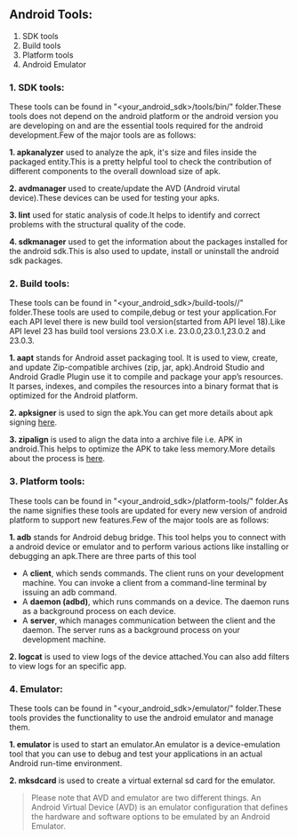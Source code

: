 ## Android Tools:

1. SDK tools
2. Build tools
3. Platform tools
4. Android Emulator


### 1. SDK tools: 
These tools can be found in "<your_android_sdk>/tools/bin/" folder.These tools does not depend on the android platform or the android version you are developing on and are the essential tools required for the android development.Few of the major tools are as follows:

**1. apkanalyzer** used to analyze the apk, it's size and files inside the packaged entity.This is a pretty helpful tool to check the contribution of different components to the overall download size of apk.

**2. avdmanager** used to create/update the AVD (Android virutal device).These devices can be used for testing your apks.

**3. lint** used for static analysis of code.It helps to identify and correct problems with the structural quality of the code.

**4. sdkmanager** used to get the information about the packages installed for the android sdk.This is also used to update, install or uninstall the android sdk packages.


### 2. Build tools: 
These tools can be found in "<your_android_sdk>/build-tools/<version>/" folder.These tools are used to compile,debug or test your application.For each API level there is new build tool version(started from API level 18).Like API level 23 has build tool versions 23.0.X i.e. 23.0.0,23.0.1,23.0.2 and 23.0.3.
  
 **1. aapt** stands for Android asset packaging tool. It is used to view, create, and update Zip-compatible archives (zip, jar, apk).Android Studio and Android Gradle Plugin use it to compile and package your app’s resources. It parses, indexes, and compiles the resources into a binary format that is optimized for the Android platform.
 
 **2. apksigner** is used to sign the apk.You can get more details about apk signing [here](www.google.com).
 
 **3. zipalign** is used to align the data into a archive file i.e. APK in android.This helps to optimize the APK to take less memory.More details about the process is [here](www.google.com).
              
### 3. Platform tools: 
These tools can be found in "<your_android_sdk>/platform-tools/" folder.As the name signifies these tools are updated for every new version of android platform to support new features.Few of the major tools are as follows:

**1. adb** stands for Android debug bridge. This tool helps you to connect with a android device or emulator and to perform various actions like installing or debugging an apk.There are three parts of this tool
- A **client**, which sends commands. The client runs on your development machine. You can invoke a client from a command-line terminal by issuing an adb command.
- A **daemon (adbd)**, which runs commands on a device. The daemon runs as a background process on each device.
- A **server**, which manages communication between the client and the daemon. The server runs as a background process on your development machine.

**2. logcat** is used to view logs of the device attached.You can also add filters to view logs for an specific app.


### 4. Emulator:
These tools can be found in "<your_android_sdk>/emulator/" folder.These tools provides the functionality to use the android emulator and manage them.

**1. emulator** is used to start an emulator.An emulator is a device-emulation tool that you can use to debug and test your applications in an actual Android run-time environment.

**2. mksdcard** is used to create a virtual external sd card for the emulator.

> Please note that AVD and emulator are two different things. An Android Virtual Device (AVD) is an emulator configuration that defines the hardware and software options to be emulated by an Android Emulator.





